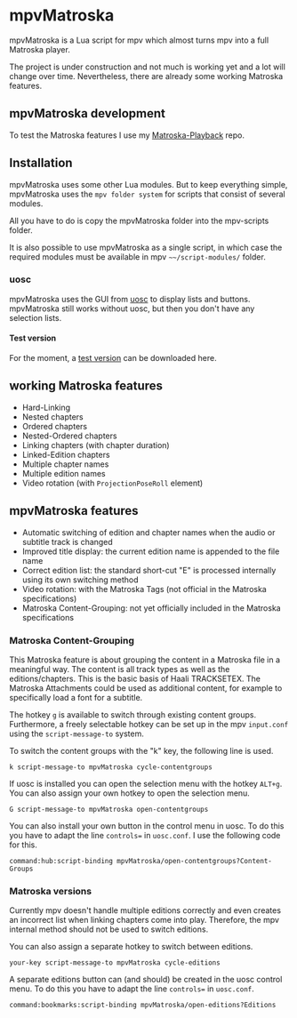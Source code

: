 # mpvMatroska

mpvMatroska is a Lua script for mpv which almost turns mpv into a full Matroska player.

The project is under construction and not much is working yet and a lot will change over time.
Nevertheless, there are already some working Matroska features.

## mpvMatroska development

To test the Matroska features I use my [Matroska-Playback](https://github.com/hubblec4/Matroska-Playback) repo.

## Installation

mpvMatroska uses some other Lua modules.
But to keep everything simple, mpvMatroska uses the `mpv folder system` for scripts that consist of several modules.

All you have to do is copy the mpvMatroska folder into the mpv-scripts folder.

It is also possible to use mpvMatroska as a single script, in which case the required modules must be available in mpv `~~/script-modules/` folder.

### uosc

mpvMatroska uses the GUI from [uosc](https://github.com/tomasklaen/uosc) to display lists and buttons.
mpvMatroska still works without uosc, but then you don't have any selection lists.

#### Test version

For the moment, a [test version](https://gleitz.info/index.php?attachment/100237-mpvmatroska-zip/) can be downloaded here.

## working Matroska features

- Hard-Linking
- Nested chapters
- Ordered chapters
- Nested-Ordered chapters
- Linking chapters (with chapter duration)
- Linked-Edition chapters
- Multiple chapter names
- Multiple edition names
- Video rotation (with `ProjectionPoseRoll` element)

## mpvMatroska features

- Automatic switching of edition and chapter names when the audio or subtitle track is changed
- Improved title display: the current edition name is appended to the file name
- Correct edition list: the standard short-cut "E" is processed internally using its own switching method
- Video rotation: with the Matroska Tags (not official in the Matroska specifications)
- Matroska Content-Grouping: not yet officially included in the Matroska specifications

### Matroska Content-Grouping

This Matroska feature is about grouping the content in a Matroska file in a meaningful way.
The content is all track types as well as the editions/chapters.
This is the basic basis of Haali TRACKSETEX.
The Matroska Attachments could be used as additional content, for example to specifically load a font for a subtitle.

The hotkey `g` is available to switch through existing content groups.
Furthermore, a freely selectable hotkey can be set up in the mpv `input.conf` using the `script-message-to` system.

To switch the content groups with the "k" key, the following line is used.

```text
k script-message-to mpvMatroska cycle-contentgroups
```

If uosc is installed you can open the selection menu with the hotkey `ALT+g`.
You can also assign your own hotkey to open the selection menu.

```text
G script-message-to mpvMatroska open-contentgroups
```

You can also install your own button in the control menu in uosc.
To do this you have to adapt the line `controls=` in `uosc.conf`.
I use the following code for this.

```text
command:hub:script-binding mpvMatroska/open-contentgroups?Content-Groups
```

### Matroska versions

Currently mpv doesn't handle multiple editions correctly and even creates an incorrect list when linking chapters come into play.
Therefore, the mpv internal method should not be used to switch editions.

You can also assign a separate hotkey to switch between editions.

```text
your-key script-message-to mpvMatroska cycle-editions
```

A separate editions button can (and should) be created in the uosc control menu.
To do this you have to adapt the line `controls=` in `uosc.conf`.

```text
command:bookmarks:script-binding mpvMatroska/open-editions?Editions
```
